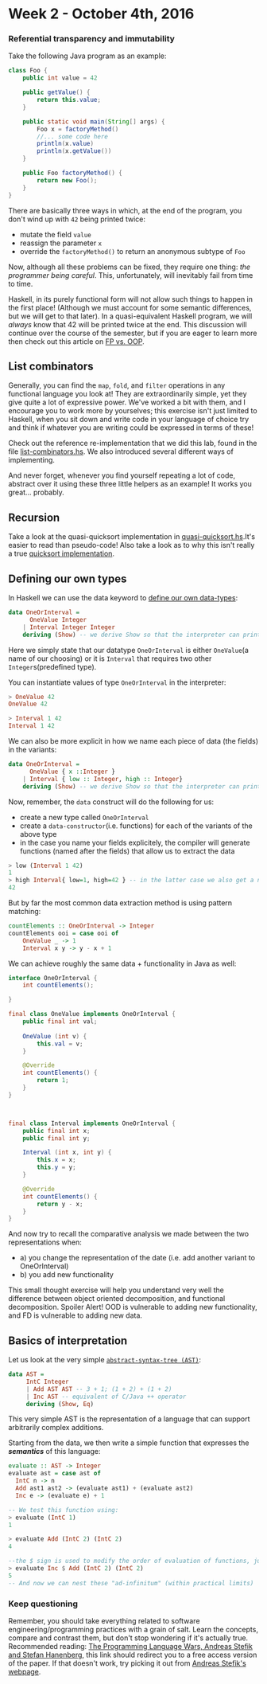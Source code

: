 # Week 2 - October 4th, 2016

### Referential transparency and immutability

Take the following Java program as an example:
```Java
class Foo {
	public int value = 42

	public getValue() {
		return this.value;
	}

	public static void main(String[] args) {
		Foo x = factoryMethod()
		//... some code here
		println(x.value)
		println(x.getValue())
	}

	public Foo factoryMethod() {
		return new Foo();
	}
}
```
There are basically three ways in which, at the end of the program, you don't wind up with `42` being printed twice:
  * mutate the field `value`
  * reassign the parameter `x`
  * override the `factoryMethod()` to return an anonymous subtype of `Foo`

Now, although all these problems can be fixed, they require one thing: *the programmer being careful*. This, unfortunately, will inevitably fail from time to time.  

Haskell, in its purely functional form will not allow such things to happen in the first place! (Although we must account for some semantic differences, but we will get to that later). In a quasi-equivalent Haskell program, we will *always* know that 42 will be printed twice at the end. This discussion will continue over the course of the semester, but if you are eager to learn more then check out this article on [FP vs. OOP](http://www.haskell.org/haskellwiki/The_Monad.Reader/Issue3/Functional_Programming_vs_Object_Oriented_Programming).

List combinators
---------------------------------------

Generally, you can find the `map`, `fold`, and `filter` operations in any functional language you look at! They are extraordinarily simple, yet they give quite a lot of expressive power. We've worked a bit with them, and I encourage you to work more by yourselves; this exercise isn't just limited to Haskell, when you sit down and write code in your language of choice try and think if whatever you are writing could be expressed in terms of these!  

Check out the reference re-implementation that we did this lab, found in the file [list-combinators.hs](./list-combinators.hs). We also introduced several different ways of implementing.  

And never forget, whenever you find yourself repeating a lot of code, abstract over it using these three little helpers as an example! It works you great... probably.

Recursion
---------------------------------------

Take a look at the quasi-quicksort implementation in [quasi-quicksort.hs](./quasi-quicksort.hs).It's easier to read than pseudo-code! Also take a look as to why this isn't really a true [quicksort implementation](http://www.haskell.org/haskellwiki/Introduction#Quicksort_in_Haskell).

Defining our own types
---------------------------------------

In Haskell we can use the data keyword to [define our own data-types](http://www.haskell.org/haskellwiki/Algebraic_data_type):

```Haskell
data OneOrInterval = 
      OneValue Integer
    | Interval Integer Integer
    deriving (Show) -- we derive Show so that the interpreter can print the value of type list
```
Here we simply state that our datatype `OneOrInterval` is either `OneValue`(a name of our choosing) or it is `Interval` that requires two other `Integer`s(predefined type).

You can instantiate values of type `OneOrInterval` in the interpreter:

```Haskell
> OneValue 42
OneValue 42

> Interval 1 42
Interval 1 42
```

We can also be more explicit in how we name each piece of data (the fields) in the variants:
```Haskell
data OneOrInterval = 
      OneValue { x ::Integer }
    | Interval { low :: Integer, high :: Integer}
    deriving (Show) -- we derive Show so that the interpreter can print the value of type list
```

Now, remember, the `data` construct will do the following for us:
  * create a new type called `OneOrInterval`
  * create a `data-constructor`(i.e. functions) for each of the variants of the above type
  * in the case you name your fields explicitely, the compiler will generate functions (named after the fields) that allow us to extract the data

```Haskell
> low (Interval 1 42)
1
> high Interval{ low=1, high=42 } -- in the latter case we also get a neat way of constructing our data, as well.
42
```

But by far the most common data extraction method is using pattern matching:
```Haskell
countElements :: OneOrInterval -> Integer
countElements ooi = case ooi of
    OneValue _ -> 1
    Interval x y -> y - x + 1
```

We can achieve roughly the same data + functionality in Java as well:
```Java
interface OneOrInterval {
    int countElements();

}

final class OneValue implements OneOrInterval {
    public final int val;
    
    OneValue (int v) {
        this.val = v;
    }

    @Override
    int countElements() {
        return 1;
    }
}



final class Interval implements OneOrInterval {
    public final int x;
    public final int y;

    Interval (int x, int y) {
        this.x = x;
        this.y = y;
    }

    @Override
    int countElements() {
        return y - x; 
    }
}
```
And now try to recall the comparative analysis we made between the two representations when:
  * a) you change the representation of the date (i.e. add another variant to OneOrInterval)
  * b) you add new functionality

This small thought exercise will help you understand very well the difference between object oriented decomposition, and functional decomposition. Spoiler Alert! OOD is vulnerable to adding new functionality, and FD is vulnerable to adding new data.

Basics of interpretation
---------------------------------------
Let us look at the very simple [`abstract-syntax-tree (AST)`](http://en.wikipedia.org/wiki/Abstract_syntax_tree):
```Haskell
data AST = 
     IntC Integer
     | Add AST AST -- 3 + 1; (1 + 2) + (1 + 2)
     | Inc AST -- equivalent of C/Java ++ operator
     deriving (Show, Eq)
```

This very simple AST is the representation of a language that can support arbitrarily complex additions.  

Starting from the data, we then write a simple function that expresses the **_semantics_** of this language:

```Haskell
evaluate :: AST -> Integer 
evaluate ast = case ast of
  IntC n -> n
  Add ast1 ast2 -> (evaluate ast1) + (evaluate ast2)
  Inc e -> (evaluate e) + 1 

-- We test this function using:
> evaluate (IntC 1)
1

> evaluate Add (IntC 2) (IntC 2)
4

--the $ sign is used to modify the order of evaluation of functions, just like parentheses do.
> evaluate Inc $ Add (IntC 2) (IntC 2)
5
-- And now we can nest these "ad-infinitum" (within practical limits)
```  

### Keep questioning

Remember, you should take everything related to software engineering/programming practices with a grain of salt. Learn the concepts, compare and contrast them, but don't stop wondering if it's actually true. Recommended reading: [The Programming Language Wars, Andreas Stefik and Stefan Hanenberg](http://dl.acm.org/authorize?N84615), this link should redirect you to a free access version of the paper. If that doesn't work, try picking it out from [Andreas Stefik's webpage](http://web.cs.unlv.edu/stefika/Papers.php).